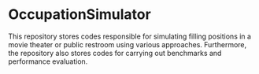 # OccupationSimulator
This repository stores codes responsible for simulating filling positions in a movie theater or public restroom using various approaches. Furthermore, the repository also stores codes for carrying out benchmarks and performance evaluation.
